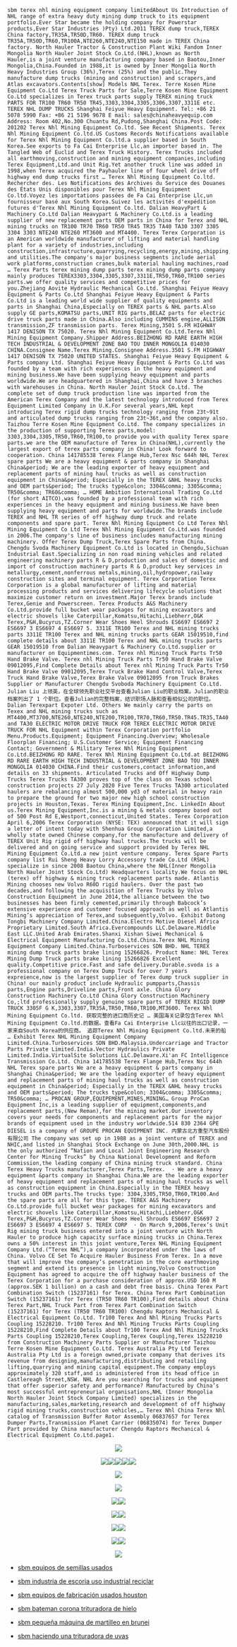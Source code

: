 
```
sbm terex nhl mining equipment company limitedAbout Us Introduction of NHL range of extra heavy duty mining dump truck to its equipment portfolio.Ever Star became the holding company for Powerstar products,Ever Star Industries )Pty) Ltd.2011 TEREX dump truck,TEREX China factory,TR35A,TR50D,TR60. TEREX dump truck TR35A,TR50D,TR60,TR100A,NTE260,NTE240,NTE150 made in TEREX China factory. North Hauler Tractor & Construction Plant Wiki Fandom Inner Mongolia North Hauler Joint Stock Co.Ltd.(NHL),known as North Hauler,is a joint venture manufacturing company based in Baotou,Inner Mongolia,China.Founded in 1988,it is owned by Inner Mongolia North Heavy Industries Group (36%),Terex (25%) and the public.They manufacture dump trucks (mining and construction) and scrapers,and Atlas excavators.Contents[show] Models NHL Terex. Terre Kosen Mine Equipment Co.Ltd Terex Truck Parts for Sale,Terre Kosen Mine Equipment Co.Ltd specializes in Terex truck parts supply TEREX mining truck PARTS FOR TR100 TR60 TR50 TR45,3303,3304,3305,3306,3307,3311E etc. TEREX NHL DUMP TRUCKS Shanghai Feiyue Heavy Equipment. Tel: +86 21 5078 5990 Fax: +86 21 5196 9678 E mail: sales@chinaheavyequip.com Address: Room 402,No.300 Chuantu Rd,Pudong,Shanghai China.Post Code: 201202 Terex Nhl Mining Equipment Co.ltd. See Recent Shipments. Terex Nhl Mining Equipment Co.ltd.US Customs Records Notifications available for Terex Nhl Mining Equipment Co.ltd.a supplier based in South Korea.See exports to Fa Cai Enterprise Llc,an importer based in. The Tangled Web of Euclid and Terex Truck History. Terex Trucks included all earthmoving,construction and mining equipment companies,including Terex Equipment,Ltd.and Unit Rig.Yet another truck line was added in 1998,when Terex acquired the Payhauler line of four wheel drive off highway end dump trucks first … Terex Nhl Mining Equipment Co.ltd. Rechercher des. Les Notifications des Archives du Service des Douanes des États Unis disponibles pour Terex Nhl Mining Equipment Co.ltd.Voyez les importations passées de Fa Cai Enterprise Llc,un fournisseur basé aux South Korea.Suivez les activités d'expédition futures d'Terex Nhl Mining Equipment Co.ltd. Dalian HeavyPart & Machinery Co.Ltd Dalian Heavypart & Machinery Co.Ltd.is a leading supplier of new replacement parts OEM parts in China for Terex and NHL mining trucks on TR100 TR70 TR60 TR50 TR45 TR35 TA40 TA30 3307 3305 3304 3303 NTE240 NTE260 MT3600 and MT4400. Terex Terex Corporation is an American worldwide manufacturer of lifting and material handling plant for a variety of industries,including construction,infrastructure,quarrying,recycling,energy,mining,shipping,transportation,refining and utilities.The company's major business segments include aerial work platforms,construction cranes,bulk material hauling machines,road … Terex Parts terex mining dump parts terex mining dump parts company mainly produces TEREX3303,3304,3305,3307,3311E,TR50,TR60,TR100 series parts.we offer quality services and competitive prices for you.Zhejiang Aovite Hydraulic Mechanical Co.Ltd. Shanghai Feiyue Heavy Equipment & Parts Co.Ltd Shanghai Feiyue Heavy Equipment & Parts Co.Ltd is a leading world wide supplier of quality equipments and parts in Shanghai China,Especially on TEREX parts & NHL parts.Also supply GE parts,KOMATSU parts,UNIT RIG parts,BELAZ parts for electric drive truck parts made in China.Also including CUMMINS engine,ALLISON transmission,ZF transmission parts. Terex Mining,3501 S.FM HIGHWAY 1417 DENISON TX 75020. Terex Nhl Mining Equipment Co.Ltd.Terex Nhl Mining Equipment Company.Shipper Address.BEIZHONG RD RARE EARTH HIGH TECH INDUSTRIAL & DEVELOPMENT ZONE BAO TOU INNER MONGOLIA 014030 CHINA.Consignee Name.Terex Mining.Consignee Address.3501 S.FM HIGHWAY 1417 DENISON TX 75020 UNITED STATES. Shanghai Feiyue Heavy Equipment & Parts company Ltd. Shanghai Feiyue Heavy Equipment & Parts Co.Ltd was founded by a team with rich experiences in the heavy equipment and mining business.We have been supplying heavy equipment and parts worldwide.We are headquartered in Shanghai,China and have 3 branches with warehouses in China. North Hauler Joint Stock Co.Ltd. The complete set of dump truck production line was imported from the American Terex Company and the latest technology introduced from Terex Equipment Limited Company in U.K.For several years,NHL kept introducing Terex rigid dump trucks technology ranging from 23t~91t and articulated dump trucks ranging from 23t~36t,and the company also. Taizhou Terre Kosen Mine Equipment Co.Ltd. The company specializes in the production of supporting Terex parts,model: 3303,3304,3305,TR50,TR60,TR100,to provide you with quality Terex spare parts.we are the OEM manufacture of Terex in China(NHL),currently the largest export of terex parts company in China! Look forward to cooperation. China 141785538 Terex Flange Hub,Terex Nsc 644h NHL Terex spare parts We are a heavy equipment & parts company in Shanghai China&period; We are the leading exporter of heavy equipment and replacement parts of mining haul trucks as well as construction equipment in China&period; Especially in the TEREX &NHL heavy trucks and OEM parts&period; The trucks type&colon; 3304&comma; 3305&comma; TR50&comma; TR60&comma; … HOME Ambition International Trading Co.Ltd (for short AITCO),was founded by a professional team with rich experiences in the heavy equipment and mining business.We have been supplying heavy equipment and parts for worldwide.The brands include TEREX and NHL TR series of off highway dump truck and relate components and spare part. Terex Nhl Mining Equipment Co Ltd Terex Nhl Mining Equipment Co Ltd Terex Nhl Mining Equipment Co.Ltd.was founded in 2006.The company's line of business includes manufacturing mining machinery. Offer Terex Dump Truck,Terex Spare Parts from China. Chengdu Svoda Machinery Equipment Co.Ltd is located in Chengdu,Sichuan Industrial East.Specializing in non road mining vehicles and related engineering machinery parts R & D,production and sales of domestic and import of construction machinery parts R & D,product key services in metallurgy,cement,nonferrous metals,mining,oil,hydropower,railway construction sites and terminal equipment. Terex Corporation Terex Corporation is a global manufacturer of lifting and material processing products and services delivering lifecycle solutions that maximize customer return on investment.Major Terex brands include Terex,Genie and Powerscreen. Terex Products A&S Machinery Co.Ltd.provide full bucket wear packages for mining excavators and electric shovels like Caterpillar,Komatsu,Hitachi,Liebherr,O&K Terex,P&H,Bucyrus,TZ.Corner Wear Shoes Heel Shrouds ES6697 ES6697 2 ES6697 3 ES6697 4 ES6697 5. 3311E TR100 Terex and NHL mining trucks parts 3311E TR100 Terex and NHL mining trucks parts GEAR 15019510,find complete details about 3311E TR100 Terex and NHL mining trucks parts GEAR 15019510 from Dalian Heavypart & Machinery Co.Ltd.supplier or manufacturer on Equipmentimes.com. Terex nhl Mining Truck Parts Tr50 Hand Brake Valve. Terex nhl Mining Truck Parts Tr50 Hand Brake Valve 09012095,Find Complete Details about Terex nhl Mining Truck Parts Tr50 Hand Brake Valve 09012095,Terex Truck Brake Hand Control Valve,Terex Truck Hand Brake Valve,Terex Brake Valve 09012095 from Truck Brakes Supplier or Manufacturer Chengdu Svoboda Machinery Equipment Co.Ltd. Julian Liu 上领英，在全球领先职业社交平台查看Julian Liu的职业档案。Julian的职业档案列出了 1 个职位。查看Julian的完整档案，结识职场人脉和查看相似公司的职位。 Dalian Terexpart Expoter Ltd. Others We mainly carry the parts on Texex and NHL mining trucks such as MT4400,MT3700,NTE260,NTE240,NTE200,TR100,TR70,TR60,TR50.TR45.TR35,TA40 and TA30 ELECTRIC MOTOR DRIVE TRUCK FOR TEREX ELECTRIC MOTOR DRIVE TRUCK FOR NHL Equipment within Terex Corporation portfolio Menu.Products.Equipment; Equipment Financing.Overview; Wholesale Floorplan Financing; U.S.Customer Service; Equipment Financing Contact; Government & Military Terex Nhl Mining Equipment Co.Ltd.BEIZHONG RD RARE. Terex Nhl Mining Equipment Co.Ltd.at BEIZHONG RD RARE EARTH HIGH TECH INDUSTRIAL & DEVELOPMENT ZONE BAO TOU INNER MONGOLIA 014030 CHINA.Find their customers,contact information,and details on 33 shipments. Articulated Trucks and Off Highway Dump Trucks Terex Trucks TA300 proves top of the class on Texas school construction projects 27 July 2020 Five Terex Trucks TA300 articulated haulers are rebalancing almost 500,000 yd3 of material in heavy rain to prepare the ground for two major new high school construction projects in Houston,Texas. Terex Mining Equipment,Inc. LinkedIn About us.Terex Mining Equipment,Inc.is a mining & metals company based out of 500 Post Rd E,Westport,connecticut,United States. Terex Corporation April 6,2006 Terex Corporation (NYSE: TEX) announced that it will sign a letter of intent today with Shenhua Group Corporation Limited,a wholly state owned Chinese company,for the manufacture and delivery of TEREX Unit Rig rigid off highway haul trucks.The trucks will be delivered and on going service and support provided by Terex NHL Mining Equipment Co.Ltd.a new joint venture company. Terex Spare Parts company list Rui Sheng Heavy Lorry Accessory trade Co.Ltd (RSHL) specialize in since 2008 Baotou China,where the NHL(Inner Mongolia North Hauler Joint Stock Co.Ltd) Headquarters locality.We focus on NHL (terex) off highway & mining truck replacement parts made. Atlantis Mining chooses new Volvo R60D rigid haulers. Over the past two decades,and following the acquisition of Terex Trucks by Volvo Construction Equipment in June 2014,the alliance between the two businesses has been firmly cemented,primarily through Babcock’s extensive experience and customer focused approach as well as Atlantis Mining’s appreciation of Terex,and subsequently,Volvo. Exhibit Datong Tongbi Machinery Company Limited.China.Electro Motive Diesel Africa Proprietary Limited.South Africa.Evercompounds LLC.Delaware.Middle East LLC.United Arab Emirates.Shanxi Xishan Siwei Mechanical & Electrical Equipment Manufacturing Co.Ltd.China.Terex NHL Mining Equipment Company Limited.China.Turboservices SDN BHD. NHL TEREX mining dump truck parts brake lining 15266826. Product Name: NHL Terex Mining Dump Truck parts brake lining 15266826 Excellent quality.Competitive price.Fast and safe delivery.Durable.svoda is a professional company on Terex Dump Truck for over 7 years expreience,now is the largest supplier of Terex dump truck supplier in China! our mainly product include Hydraulic pumpparts,Chassis parts,Engine parts,Driveline parts,Front axle. China Glory Construction Machinery Co.Ltd China Glory Construction Machinery Co,;ltd professionally supply genuine spare parts of TEREX RIGID DUMP TRUCK 3305F G K,3303,3307,TR35A,TR50,TR60,TR100,MT3600. Terex Nhl Mining Equipment Co.ltd. 获取完整的进口商历史记 … 美国海关记录包含Terex Nhl Mining Equipment Co.ltd.的数据。查看Fa Cai Enterprise Llc以往的出口记录，一家来自South Korea的供应商。 追踪Terex Nhl Mining Equipment Co.ltd.未来的船 … Exhibit Terex NHL Mining Equipment Company Limited.China.Turboservices SDN BHD.Malaysia.Undercarriage and Tractor Parts Private Limited.India.Vector Hydraulics Private Limited.India.VirtualSite Solutions LLC.Delaware.Xi'an FC Intelligence Transmission Co.Ltd. China 141785538 Terex Flange Hub,Terex Nsc 644h NHL Terex spare parts We are a heavy equipment & parts company in Shanghai China&period; We are the leading exporter of heavy equipment and replacement parts of mining haul trucks as well as construction equipment in China&period; Especially in the TEREX &NHL heavy trucks and OEM parts&period; The trucks type&colon; 3304&comma; 3305&comma; TR50&comma; … PROCAN GROUP,ÉQUIPEMENT,MINES,MINING… Group ProCan Equipment Inc,is a leading supplier of equipment,components,and replacement parts,(New Reman),for the mining market.Our inventory covers your needs for components and replacement parts for the major brands of equipment used in the industry worldwide.514 830 2364 GPE DIESEL is a company of GROUPE PROCAN EQUIPMENT INC. 内蒙古北方重型汽车股份有限公司 The company was set up in 1988 as a joint venture of TEREX and NHIC,and listed in Shanghai Stock Exchange on June 30th,2000.NHL is the only authorized “Nation and Local Joint Engineering Research Center for Mining Trucks” by China National Development and Reform Commission,the leading company of China mining truck standard. China Terex Heavy Trucks manufacturer,Terex Parts,Terex.  · We are a heavy equipment &parts company in Shanghai China.We are the leading exporter of heavy equipment and replacement parts of mining haul trucks as well as construction equipment in China.Especially in the TEREX heavy trucks and OEM parts.The trucks type: 3304,3305,TR50,TR60,TR100.And the spare parts are all for this type. TEREX A&S Machinery Co.Ltd.provide full bucket wear packages for mining excavators and electric shovels like Caterpillar,Komatsu,Hitachi,Liebherr,O&K Terex,P&H,Bucyrus,TZ.Corner Wear Shoes Heel Shrouds ES6697 ES6697 2 ES6697 3 ES6697 4 ES6697 5. TEREX CORP  · On March 9,2006,Terex’s Unit Rig mining truck business entered into a joint venture with North Hauler to produce high capacity surface mining trucks in China.Terex owns a 50% interest in this joint venture,Terex NHL Mining Equipment Company Ltd.(“Terex NHL”),a company incorporated under the laws of China. Volvo CE Set To Acquire Hauler Business From Terex. In a move that will improve the company’s penetration in the core earthmoving segment and extend its presence in light mining,Volvo Construction Equipment has agreed to acquire the off highway hauler business of the Terex Corporation for a purchase consideration of approx.USD 160 M (approx.SEK 1 billion) on a cash and debt free basis. China Terex Part Combination Switch (15237161) for Terex. China Terex Part Combination Switch (15237161) for Terex (TR50 TR60 TR100),Find details about China Terex Part,NHL Truck Part from Terex Part Combination Switch (15237161) for Terex (TR50 TR60 TR100) Chengdu Raptors Mechanical & Electrical Equipment Co.Ltd. Tr100 Terex And Nhl Mining Trucks Parts Coupling 15228210. Tr100 Terex And Nhl Mining Trucks Parts Coupling 15228210,Find Complete Details about Tr100 Terex And Nhl Mining Trucks Parts Coupling 15228210,Terex Coupling,Terex Coupling,Terex 15228210 from Construction Machinery Parts Supplier or Manufacturer Taizhou Terre Kosen Mine Equipment Co.Ltd. Terex Australia Pty Ltd Terex Australia Pty Ltd is a foreign owned,private company that derives its revenue from designing,manufacturing,distributing and retailing lifting,quarrying and mining capital equipment.The company employs approximately 320 staff,and is administered from its head office in Castlereagh Street,NSW. NHL Are you searching for trucks and equipment that offer superior safety and performance? Manufactured by China’s most successful entrepreneurial organisations,NHL (Inner Mongolia North Hauler Joint Stock Company Limited) specializes in the manufacturing,sales,marketing,research and development of off highway rigid mining trucks,construction vehicles,… Terex Nhl China Terex Nhl catalog of Transmission Buffer Rotor Assembly 06837657 for Terex Dumper Parts,Transmission Planet Carrier (06835074) for Terex Dumper Part provided by China manufacturer Chengdu Raptors Mechanical & Electrical Equipment Co.Ltd.page1. 
```

<div align="center">

<a href="https://es-crusher.shibang-china.com/github&k=sbm+terex+nhl+mining+equipment+company+limited"><img src="https://static.shibang-china.com/es/crusher/logo.jpg"></a>

<a href="https://es-crusher.shibang-china.com/github&k=sbm+terex+nhl+mining+equipment+company+limited"><img src="https://static.shibang-china.com/es/crusher/index.jpg"></a><a href="https://es-crusher.shibang-china.com/material.htmlgithub&k=sbm+terex+nhl+mining+equipment+company+limited"><img src="https://static.shibang-china.com/es/crusher/material.jpg"></a><a href="https://es-crusher.shibang-china.com/application.htmlgithub&k=sbm+terex+nhl+mining+equipment+company+limited"><img src="https://static.shibang-china.com/es/crusher/application.jpg"></a><a href="https://es-crusher.shibang-china.com/aboutus.htmlgithub&k=sbm+terex+nhl+mining+equipment+company+limited"><img src="https://static.shibang-china.com/es/crusher/aboutus.jpg"></a><a href="https://es-crusher.shibang-china.com/contact.htmlgithub&k=sbm+terex+nhl+mining+equipment+company+limited"><img src="https://static.shibang-china.com/es/crusher/contact.jpg"></a>

<a href="https://es-crusher.shibang-china.com/github&k=sbm+terex+nhl+mining+equipment+company+limited"><img src="https://static.shibang-china.com/es/crusher/banner.jpg"></a>

<a href="https://swt.shibang-china.com/github&k=sbm+terex+nhl+mining+equipment+company+limited"><img src="https://static.shibang-china.com/es/crusher/text.jpg"></a>

<a href="https://swt.shibang-china.com/github&k=sbm+terex+nhl+mining+equipment+company+limited"><img src="https://static.shibang-china.com/es/crusher/chat.jpg"></a><a href="https://es-crusher.shibang-china.com/contact.htmlgithub&k=sbm+terex+nhl+mining+equipment+company+limited"><img src="https://static.shibang-china.com/es/crusher/message.jpg"></a>

<a href="https://es-crusher.shibang-china.com/products/pe.htmlgithub&k=sbm+terex+nhl+mining+equipment+company+limited"><img src="https://static.shibang-china.com/es/crusher/pe.jpg"></a><a href="https://es-crusher.shibang-china.com/products/pf.htmlgithub&k=sbm+terex+nhl+mining+equipment+company+limited"><img src="https://static.shibang-china.com/es/crusher/pf.jpg"></a>

<a href="https://es-crusher.shibang-china.com/products/hpt.htmlgithub&k=sbm+terex+nhl+mining+equipment+company+limited"><img src="https://static.shibang-china.com/es/crusher/hpt.jpg"></a><a href="https://es-crusher.shibang-china.com/products/vsi.htmlgithub&k=sbm+terex+nhl+mining+equipment+company+limited"><img src="https://static.shibang-china.com/es/crusher/vsi.jpg"></a>

<a href="https://es-crusher.shibang-china.com/products/klv.htmlgithub&k=sbm+terex+nhl+mining+equipment+company+limited"><img src="https://static.shibang-china.com/es/crusher/klv.jpg"></a><a href="https://es-crusher.shibang-china.com/products/portable.htmlgithub&k=sbm+terex+nhl+mining+equipment+company+limited"><img src="https://static.shibang-china.com/es/crusher/portable.jpg"></a>

<a href="https://swt.shibang-china.com/github&k=sbm+terex+nhl+mining+equipment+company+limited"><img src="https://static.shibang-china.com/es/crusher/case.jpg"></a>

</div>


* [sbm equipos de semillas usados](sbm%20equipos%20de%20semillas%20usados.md)

* [sbm industria de escoria uso industrial reciclar](sbm%20industria%20de%20escoria%20uso%20industrial%20reciclar.md)

* [sbm equipos de fabricación usados ​​houston](sbm%20equipos%20de%20fabricaci%C3%B3n%20usados%20%E2%80%8B%E2%80%8Bhouston.md)

* [sbm bateman corona trituradora de hielo](sbm%20bateman%20corona%20trituradora%20de%20hielo.md)

* [sbm pequeña máquina de martilleo en brunei](sbm%20peque%C3%B1a%20m%C3%A1quina%20de%20martilleo%20en%20brunei.md)

* [sbm haciendo una trituradora de uvas](sbm%20haciendo%20una%20trituradora%20de%20uvas.md)